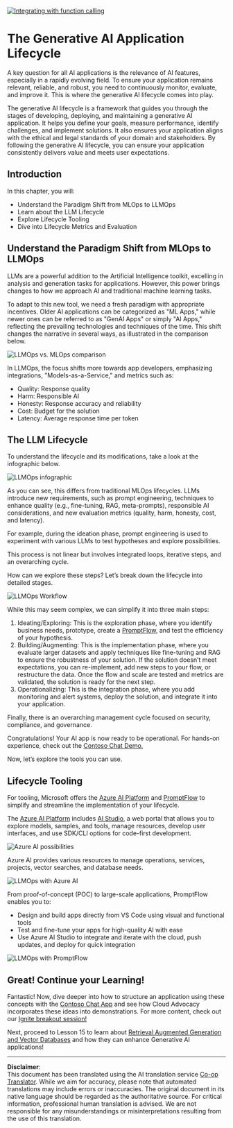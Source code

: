 <!--
CO_OP_TRANSLATOR_METADATA:
{
  "original_hash": "b9d32511b27373a1b21b5789d4fda057",
  "translation_date": "2025-10-17T22:33:11+00:00",
  "source_file": "14-the-generative-ai-application-lifecycle/README.md",
  "language_code": "en"
}
-->
[![Integrating with function calling](../../../translated_images/14-lesson-banner.066d74a31727ac121eeac06376a068a397d8e335281e63ce94130d11f516e46b.en.png)](https://youtu.be/ewtQY_RJrzs?si=dyJ2bjiljH7UUHCh)

# The Generative AI Application Lifecycle

A key question for all AI applications is the relevance of AI features, especially in a rapidly evolving field. To ensure your application remains relevant, reliable, and robust, you need to continuously monitor, evaluate, and improve it. This is where the generative AI lifecycle comes into play.

The generative AI lifecycle is a framework that guides you through the stages of developing, deploying, and maintaining a generative AI application. It helps you define your goals, measure performance, identify challenges, and implement solutions. It also ensures your application aligns with the ethical and legal standards of your domain and stakeholders. By following the generative AI lifecycle, you can ensure your application consistently delivers value and meets user expectations.

## Introduction

In this chapter, you will:

- Understand the Paradigm Shift from MLOps to LLMOps
- Learn about the LLM Lifecycle
- Explore Lifecycle Tooling
- Dive into Lifecycle Metrics and Evaluation

## Understand the Paradigm Shift from MLOps to LLMOps

LLMs are a powerful addition to the Artificial Intelligence toolkit, excelling in analysis and generation tasks for applications. However, this power brings changes to how we approach AI and traditional machine learning tasks.

To adapt to this new tool, we need a fresh paradigm with appropriate incentives. Older AI applications can be categorized as "ML Apps," while newer ones can be referred to as "GenAI Apps" or simply "AI Apps," reflecting the prevailing technologies and techniques of the time. This shift changes the narrative in several ways, as illustrated in the comparison below.

![LLMOps vs. MLOps comparison](../../../translated_images/01-llmops-shift.29bc933cb3bb0080a562e1655c0c719b71a72c3be6252d5c564b7f598987e602.en.png)

In LLMOps, the focus shifts more towards app developers, emphasizing integrations, "Models-as-a-Service," and metrics such as:

- Quality: Response quality
- Harm: Responsible AI
- Honesty: Response accuracy and reliability
- Cost: Budget for the solution
- Latency: Average response time per token

## The LLM Lifecycle

To understand the lifecycle and its modifications, take a look at the infographic below.

![LLMOps infographic](../../../translated_images/02-llmops.70a942ead05a7645db740f68727d90160cb438ab71f0fb20548bc7fe5cad83ff.en.png)

As you can see, this differs from traditional MLOps lifecycles. LLMs introduce new requirements, such as prompt engineering, techniques to enhance quality (e.g., fine-tuning, RAG, meta-prompts), responsible AI considerations, and new evaluation metrics (quality, harm, honesty, cost, and latency).

For example, during the ideation phase, prompt engineering is used to experiment with various LLMs to test hypotheses and explore possibilities.

This process is not linear but involves integrated loops, iterative steps, and an overarching cycle.

How can we explore these steps? Let’s break down the lifecycle into detailed stages.

![LLMOps Workflow](../../../translated_images/03-llm-stage-flows.3a1e1c401235a6cfa886ed6ba04aa52a096a545e1bc44fa54d7d5983a7201892.en.png)

While this may seem complex, we can simplify it into three main steps:

1. Ideating/Exploring: This is the exploration phase, where you identify business needs, prototype, create a [PromptFlow](https://microsoft.github.io/promptflow/index.html?WT.mc_id=academic-105485-koreyst), and test the efficiency of your hypothesis.
2. Building/Augmenting: This is the implementation phase, where you evaluate larger datasets and apply techniques like fine-tuning and RAG to ensure the robustness of your solution. If the solution doesn’t meet expectations, you can re-implement, add new steps to your flow, or restructure the data. Once the flow and scale are tested and metrics are validated, the solution is ready for the next step.
3. Operationalizing: This is the integration phase, where you add monitoring and alert systems, deploy the solution, and integrate it into your application.

Finally, there is an overarching management cycle focused on security, compliance, and governance.

Congratulations! Your AI app is now ready to be operational. For hands-on experience, check out the [Contoso Chat Demo.](https://nitya.github.io/contoso-chat/?WT.mc_id=academic-105485-koreys)

Now, let’s explore the tools you can use.

## Lifecycle Tooling

For tooling, Microsoft offers the [Azure AI Platform](https://azure.microsoft.com/solutions/ai/?WT.mc_id=academic-105485-koreys) and [PromptFlow](https://microsoft.github.io/promptflow/index.html?WT.mc_id=academic-105485-koreyst) to simplify and streamline the implementation of your lifecycle.

The [Azure AI Platform](https://azure.microsoft.com/solutions/ai/?WT.mc_id=academic-105485-koreys) includes [AI Studio](https://ai.azure.com/?WT.mc_id=academic-105485-koreys), a web portal that allows you to explore models, samples, and tools, manage resources, develop user interfaces, and use SDK/CLI options for code-first development.

![Azure AI possibilities](../../../translated_images/04-azure-ai-platform.80203baf03a12fa8b166e194928f057074843d1955177baf0f5b53d50d7b6153.en.png)

Azure AI provides various resources to manage operations, services, projects, vector searches, and database needs.

![LLMOps with Azure AI](../../../translated_images/05-llm-azure-ai-prompt.a5ce85cdbb494bdf95420668e3464aae70d8b22275a744254e941dd5e73ae0d2.en.png)

From proof-of-concept (POC) to large-scale applications, PromptFlow enables you to:

- Design and build apps directly from VS Code using visual and functional tools
- Test and fine-tune your apps for high-quality AI with ease
- Use Azure AI Studio to integrate and iterate with the cloud, push updates, and deploy for quick integration

![LLMOps with PromptFlow](../../../translated_images/06-llm-promptflow.a183eba07a3a7fdf4aa74db92a318b8cbbf4a608671f6b166216358d3203d8d4.en.png)

## Great! Continue your Learning!

Fantastic! Now, dive deeper into how to structure an application using these concepts with the [Contoso Chat App](https://nitya.github.io/contoso-chat/?WT.mc_id=academic-105485-koreyst) and see how Cloud Advocacy incorporates these ideas into demonstrations. For more content, check out our [Ignite breakout session!
](https://www.youtube.com/watch?v=DdOylyrTOWg)

Next, proceed to Lesson 15 to learn about [Retrieval Augmented Generation and Vector Databases](../15-rag-and-vector-databases/README.md?WT.mc_id=academic-105485-koreyst) and how they can enhance Generative AI applications!

---

**Disclaimer**:  
This document has been translated using the AI translation service [Co-op Translator](https://github.com/Azure/co-op-translator). While we aim for accuracy, please note that automated translations may include errors or inaccuracies. The original document in its native language should be regarded as the authoritative source. For critical information, professional human translation is advised. We are not responsible for any misunderstandings or misinterpretations resulting from the use of this translation.